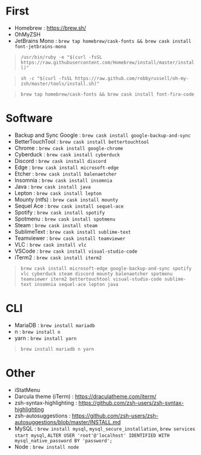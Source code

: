 # First
* Homebrew : https://brew.sh/
* OhMyZSH
* JetBrains Mono : `brew tap homebrew/cask-fonts && brew cask install font-jetbrains-mono`

> `/usr/bin/ruby -e "$(curl -fsSL https://raw.githubusercontent.com/Homebrew/install/master/install)"`

> `sh -c "$(curl -fsSL https://raw.github.com/robbyrussell/oh-my-zsh/master/tools/install.sh)"`

> `brew tap homebrew/cask-fonts && brew cask install font-fira-code`

# Software
* Backup and Sync Google : `brew cask install google-backup-and-sync`
* BetterTouchTool : `brew cask install bettertouchtool`
* Chrome : `brew cask install google-chrome`
* Cyberduck : `brew cask install cyberduck`
* Discord : `brew cask install discord`
* Edge : `brew cask install microsoft-edge`
* Etcher : `brew cask install balenaetcher`
* Insomnia : `brew cask install insomnia`
* Java : `brew cask install java`
* Lepton : `brew cask install lepton`
* Mounty (ntfs) : `brew cask install mounty`
* Sequel Ace : `brew cask install sequel-ace`
* Spotify : `brew cask install spotify`
* Spotmenu : `brew cask install spotmenu`
* Steam : `brew cask install steam`
* SublimeText : `brew cask install sublime-text`
* Teamviewer : `brew cask install teamviewer`
* VLC : `brew cask install vlc`
* VSCode : `brew cask install visual-studio-code`
* iTerm2 : `brew cask install iterm2`

> `brew cask install microsoft-edge google-backup-and-sync spotify vlc cyberduck steam discord mounty balenaetcher spotmenu teamviewer iterm2 bettertouchtool visual-studio-code sublime-text insomnia sequel-ace lepton java`

# CLI
* MariaDB : `brew install mariadb`
* n : `brew install n`
* yarn : `brew install yarn`

> `brew install mariadb n yarn`
    
# Other
* iStatMenu
* Darcula theme (iTerm) : https://draculatheme.com/iterm/
* zsh-syntax-highlighting : https://github.com/zsh-users/zsh-syntax-highlighting
* zsh-autosuggestions : https://github.com/zsh-users/zsh-autosuggestions/blob/master/INSTALL.md
* MySQL : `brew install mysql`, `mysql_secure_installation`, `brew services start mysql`, `ALTER USER 'root'@'localhost' IDENTIFIED WITH mysql_native_password BY 'password';`
* Node : `brew install node`
